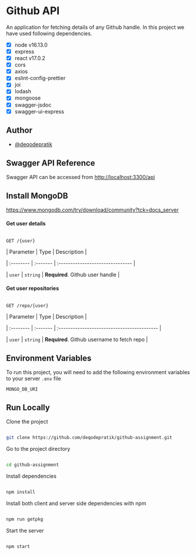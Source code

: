 # Github API

An application for fetching details of any Github handle.
In this project we have used following dependencies.

- [x] node v16.13.0
- [x] express
- [x] react v17.0.2
- [x] cors
- [x] axios
- [x] eslint-config-prettier
- [x] joi
- [x] lodash
- [x] mongoose
- [x] swagger-jsdoc
- [x] swagger-ui-express

## Author

- [@deqodepratik](https://www.github.com/deqodepratik)

## Swagger API Reference

Swagger API can be accessed from [http://localhost:3300/api]()

## Install MongoDB

https://www.mongodb.com/try/download/community?tck=docs_server

#### Get user details

```http

GET /{user}

```

| Parameter | Type | Description |

| :-------- | :------- | :------------------------------- |

| `user` | `string` | **Required**. Github user handle |

#### Get user repositories

```http

GET /repo/{user}

```

| Parameter | Type | Description |

| :-------- | :------- | :------------------------------------------ |

| `user` | `string` | **Required**. Github username to fetch repo |

## Environment Variables

To run this project, you will need to add the following environment variables to your server `.env` file

`MONGO_DB_URI`

## Run Locally

Clone the project

```bash

git clone https://github.com/deqodepratik/github-assignment.git

```

Go to the project directory

```bash

cd github-assignment

```

Install dependencies

```bash

npm install

```

Install both client and server side dependencies with npm

```bash

npm run getpkg

```

Start the server

```bash

npm start

```
